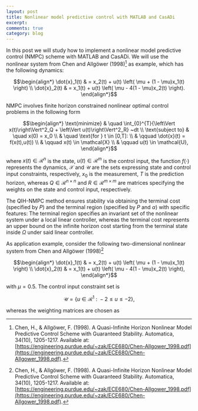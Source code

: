 ```yaml
---
layout: post
title: Nonlinear model predictive control with MATLAB and CasADi
excerpt:
comments: true
category: blog
---
```


In this post we will study how to implement a nonlinear model predictive control (NMPC) scheme with MATLAB and CasADi. We will use the nonlinear system from Chen and Allgöwer (1998)[^Chen1998] as example, which has the following dynamics:

$$\begin{align*}
\dot{x}_1(t) & = x_2(t) + u(t) \left( \mu + (1 - \mu)x_1(t) \right) \\
\dot{x}_2(t) & = x_1(t) + u(t) \left( \mu - 4(1 - \mu)x_2(t) \right).
\end{align*}$$

NMPC involves finite horizon constrained nonlinear optimal control problems in the following form

$$\begin{align*}
\text{minimize} & \quad \int_{0}^{T}{\left\Vert x(t)\right\Vert^2_Q + \left\Vert u(t)\right\Vert^2_R} ~dt  \\
\text{subject to} & \quad x(0) = x_0 \\
& \quad \text{for } t \in [0,T]: \\
& \qquad \dot{x}(t) = f(x(t),u(t)) \\
& \qquad x(t) \in \mathcal{X} \\
& \qquad u(t) \in \mathcal{U},
\end{align*}$$

where $x(t) \in \mathcal{R}^n$ is the state, $u(t) \in \mathcal{R}^m$ is the control input, the function $f(\cdot)$ represents the dynamics, $\mathcal{X}$ and $\mathcal{U}$ are the sets expressing state and control input constraints, respectively, $x_0$ is the measurement, $T$ is the prediction horizon, whereas $Q \in \mathcal{R}^{n \times n}$ and $R \in \mathcal{R}^{m \times m}$ are matrices specifying the weights on the state and control input, respectively.

The QIH-NMPC method ensures stability via obtaining the terminal cost (specified by $P$) and the terminal region (specified by $P$ and $\alpha$) with specific features: The terminal region specifies an invariant set of the nonlinear system under a local linear controller, whereas the terminal cost represents an upper bound on the infinite horizon cost starting from the terminal state inside $\Omega$ under said linear controller. 

As application example, consider the following two-dimensional nonlinear system from Chen and Allgöwer (1998)[^Chen1998]

$$\begin{align*}
\dot{x}_1(t) & = x_2(t) + u(t) \left( \mu + (1 - \mu)x_1(t) \right) \\
\dot{x}_2(t) & = x_1(t) + u(t) \left( \mu - 4(1 - \mu)x_2(t) \right),
\end{align*}$$

with $\mu = 0.5$. The control input constraint set is

$$\begin{equation*}
\mathcal{U} = \{ u \in \mathcal{R}^1 ~:~ -2 \leq u \leq -2 \},
\end{equation*}$$

whereas the weighting matrices are chosen as

[^Chen1998]: Chen, H., & Allgöwer, F. (1998). A Quasi-Infinite Horizon Nonlinear Model Predictive Control Scheme with Guaranteed Stability. Automatica, 34(10), 1205-1217. Available at: [https://engineering.purdue.edu/~zak/ECE680/Chen-Allgower_1998.pdf](https://engineering.purdue.edu/~zak/ECE680/Chen-Allgower_1998.pdf).













